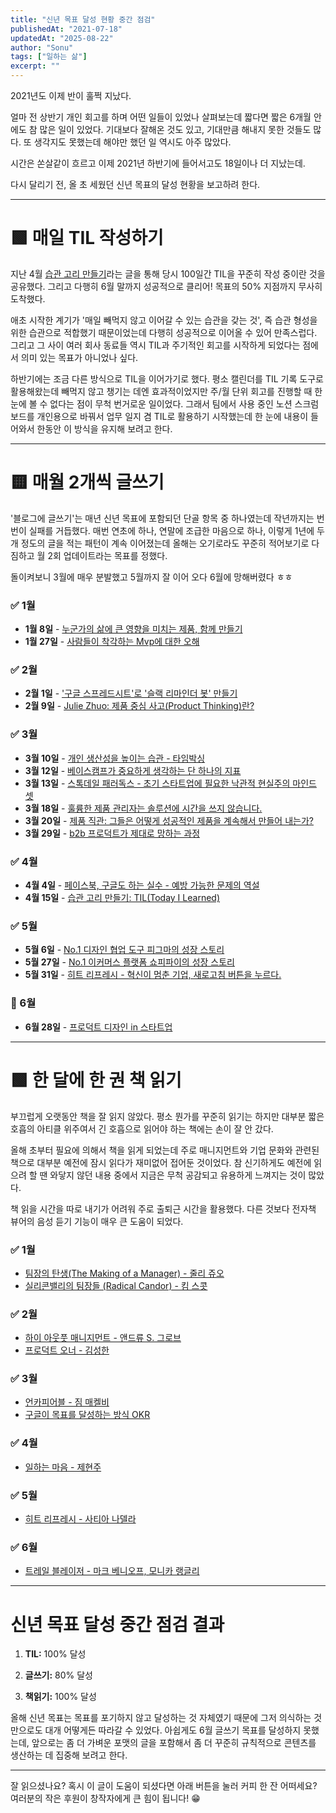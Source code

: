 ```yaml
---
title: "신년 목표 달성 현황 중간 점검"
publishedAt: "2021-07-18"
updatedAt: "2025-08-22"
author: "Sonu"
tags: ["일하는 삶"]
excerpt: ""
---
```



2021년도 이제 반이 훌쩍 지났다.


얼마 전 상반기 개인 회고를 하며 어떤 일들이 있었나 살펴보는데 짧다면 짧은 6개월 안에도 참 많은 일이 있었다. 기대보다 잘해온 것도 있고, 기대만큼 해내지 못한 것들도 많다. 또 생각지도 못했는데 해야만 했던 일 역시도 아주 많았다.


시간은 쏜살같이 흐르고 이제 2021년 하반기에 들어서고도 18일이나 더 지났는데.


다시 달리기 전, 올 초 세웠던 신년 목표의 달성 현황을 보고하려 한다.


---


# 🟩 매일 TIL 작성하기


지난 4월 [습관 고리 만들기](https://sonujung.com/today-i-learned-2021-04)라는 글을 통해 당시 100일간 TIL을 꾸준히 작성 중이란 것을 공유했다. 그리고 다행히 6월 말까지 성공적으로 클리어! 목표의 50% 지점까지 무사히 도착했다.


애초 시작한 계기가 '매일 빼먹지 않고 이어갈 수 있는 습관을 갖는 것', 즉 습관 형성을 위한 습관으로 적합했기 때문이었는데 다행히 성공적으로 이어올 수 있어 만족스럽다. 그리고 그 사이 여러 회사 동료들 역시 TIL과 주기적인 회고를 시작하게 되었다는 점에서 의미 있는 목표가 아니었나 싶다.





하반기에는 조금 다른 방식으로 TIL을 이어가기로 했다. 평소 캘린더를 TIL 기록 도구로 활용해왔는데 빼먹지 않고 챙기는 데엔 효과적이었지만 주/월 단위 회고를 진행할 때 한눈에 볼 수 없다는 점이 무척 번거로운 일이었다. 그래서 팀에서 사용 중인 노션 스크럼 보드를 개인용으로 바꿔서 업무 일지 겸 TIL로 활용하기 시작했는데 한 눈에 내용이 들어와서 한동안 이 방식을 유지해 보려고 한다.





---


# 🟨 매월 2개씩 글쓰기


'블로그에 글쓰기'는 매년 신년 목표에 포함되던 단골 항목 중 하나였는데 작년까지는 번번이 실패를 거듭했다. 매번 연초에 하나, 연말에 조급한 마음으로 하나, 이렇게 1년에 두 개 정도의 글을 적는 패턴이 계속 이어졌는데 올해는 오기로라도 꾸준히 적어보기로 다짐하고 월 2회 업데이트라는 목표를 정했다.


돌이켜보니 3월에 매우 분발했고 5월까지 잘 이어 오다 6월에 망해버렸다 ㅎㅎ


### ✅ 1월

- **1월 8일** - [누군가의 삶에 큰 영향을 미치는 제품, 함께 만들기](https://sonujung.com/hire-sixhop-designers)
- **1월 27일** - [사람들이 착각하는 Mvp에 대한 오해](https://sonujung.com/misunderstanding-about-mvp)

### ✅ 2월

- **2월 1일** - ['구글 스프레드시트'로 '슬랙 리마인더 봇' 만들기](https://sonujung.com/slack-reminder-with-google-spread-sheets)
- **2월 9일** - [Julie Zhuo: 제품 중심 사고(Product Thinking)란?](https://sonujung.com/julie-zhuo-product-thinking)

### ✅ 3월

- **3월 10일** - [개인 생산성을 높이는 습관 - 타임박싱](https://sonujung.com/how-to-be-a-manager-time-boxing)
- **3월 12일** - [베이스캠프가 중요하게 생각하는 단 하나의 지표](https://sonujung.com/jason-fried-s-two-articles)
- **3월 13일** - [스톡데일 패러독스 - 초기 스타트업에 필요한 낙관적 현실주의 마인드 셋](https://sonujung.com/stockdale-paradox)
- **3월 18일** - [훌륭한 제품 관리자는 솔루션에 시간을 쓰지 않습니다.](https://sonujung.com/great-pms-dont-spend-time-on-solution-by-paul-adams)
- **3월 20일** - [제품 직관: 그들은 어떻게 성공적인 제품을 계속해서 만들어 내는가?](https://sonujung.com/product-judgment-article)
- **3월 29일** - [b2b 프로덕트가 제대로 망하는 과정](https://sonujung.com/how-the-b2b-product-destined-to-fail)

### ✅ 4월

- **4월 4일** - [페이스북, 구글도 하는 실수 - 예방 가능한 문제의 역설](https://sonujung.com/the-preventable-problem-paradox)
- **4월 15일** - [습관 고리 만들기: TIL(Today I Learned)](https://sonujung.com/today-i-learned-2021-04)

### ✅ 5월

- **5월 6일** - [No.1 디자인 협업 도구 피그마의 성장 스토리](https://sonujung.com/growth-strategies-of-figma)
- **5월 27일** - [No.1 이커머스 플랫폼 쇼피파이의 성장 스토리](https://sonujung.com/a-brief-history-of-shopify)
- **5월 31일** - [히트 리프레시 - 혁신이 멈춘 기업, 새로고침 버튼을 누르다.](https://sonujung.com/hit-refresh-reading-note)

### 🛑 6월

- **6월 28일** - [프로덕트 디자인 in 스타트업](https://sonujung.com/product-design-in-startup)

---


# 🟩 한 달에 한 권 책 읽기


부끄럽게 오랫동안 책을 잘 읽지 않았다. 평소 뭔가를 꾸준히 읽기는 하지만 대부분 짧은 호흡의 아티클 위주여서 긴 호흡으로 읽어야 하는 책에는 손이 잘 안 갔다.


올해 초부터 필요에 의해서 책을 읽게 되었는데 주로 매니지먼트와 기업 문화와 관련된 책으로 대부분 예전에 잠시 읽다가 재미없어 접어둔 것이었다. 참 신기하게도 예전에 읽으려 할 땐 와닿지 않던 내용 중에서 지금은 무척 공감되고 유용하게 느껴지는 것이 많았다.


책 읽을 시간을 따로 내기가 어려워 주로 출퇴근 시간을 활용했다. 다른 것보다 전자책 뷰어의 음성 듣기 기능이 매우 큰 도움이 되었다.


### ✅ 1월

- [팀장의 탄생(The Making of a Manager) - 줄리 쥬오](https://ridibooks.com/books/754029739)
- [실리콘밸리의 팀장들 (Radical Candor) - 킴 스콧](https://ridibooks.com/books/2167000309)

### ✅ 2월

- [하이 아웃풋 매니지먼트 - 앤드류 S. 그로브](https://ridibooks.com/books/2167000247)
- [프로덕트 오너 - 김성한](https://ridibooks.com/books/620000213)

### ✅ 3월

- [언카피어블 - 짐 매켈비](https://ridibooks.com/books/606002236)
- [구글이 목표를 달성하는 방식 OKR](https://ridibooks.com/books/703000462)

### ✅ 4월

- [일하는 마음 - 제현주](https://ridibooks.com/books/280000111)

### ✅ 5월

- [히트 리프레시 - 사티아 나델라](https://ridibooks.com/books/745000095)

### ✅ 6월

- [트레일 블레이저 - 마크 베니오프, 모니카 랭글리](https://ridibooks.com/books/2040000026)

---


# 신년 목표 달성 중간 점검 결과


1. **TIL:** 100% 달성


2. **글쓰기:** 80% 달성


3. **책읽기:** 100% 달성


올해 신년 목표는 목표를 포기하지 않고 달성하는 것 자체였기 때문에 그저 의식하는 것만으로도 대개 어떻게든 따라갈 수 있었다. 아쉽게도 6월 글쓰기 목표를 달성하지 못했는데, 앞으로는 좀 더 가벼운 포맷의 글을 포함해서 좀 더 꾸준히 규칙적으로 콘텐츠를 생산하는 데 집중해 보려고 한다.


---


잘 읽으셨나요? 혹시 이 글이 도움이 되셨다면 아래 버튼을 눌러 커피 한 잔 어떠세요? 여러분의 작은 후원이 창작자에게 큰 힘이 됩니다! 😁


